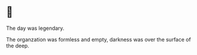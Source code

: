 # 💒

The day was legendary. 

The organzation was formless and empty, darkness was over the surface of the deep.
